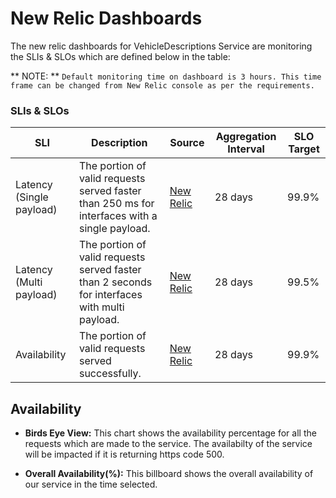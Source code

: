# New Relic Dashboards

The new relic dashboards for VehicleDescriptions Service are monitoring the SLIs & SLOs which are defined below in the table:

** NOTE: ** `Default monitoring time on dashboard is 3 hours. This time frame can be changed from New Relic console as per the requirements.`

### SLIs & SLOs

| SLI         | Description                                          |Source                  |Aggregation Interval                 |SLO Target  |
| ----------- | -----------------------------------------------------|------------------------|-------------------------------------|------------|
| ​Latency (Single payload) | The portion of valid requests served faster than 250 ms for interfaces with a single payload. | [New Relic](https://onenr.io/07j9bYDrVQO)  | 28 days  | 99.9%  |
| ​Latency (Multi payload)  | The portion of valid requests served faster than 2 seconds for interfaces with multi payload. | [New Relic](https://onenr.io/0Zw06bea0jv)  | 28 days | 99.5%  |
| ​Availability  | The portion of valid requests served successfully.  | [New Relic](https://onenr.io/0BQ1pv3VKjx/) | 28 days  | 99.9%  |

## Availability

- **Birds Eye View:** This chart shows the availability percentage for all the requests which are made to the service. The availabilty of the service will be impacted if it is returning https code 500. 

- **Overall Availability(%):** This billboard shows the overall availability of our service in the time selected.
